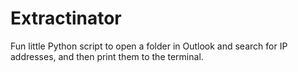# Extractinator
Fun little Python script to open a folder in Outlook and search for IP addresses, and then print them to the terminal.
